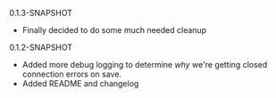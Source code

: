 0.1.3-SNAPSHOT
* Finally decided to do some much needed cleanup

0.1.2-SNAPSHOT
* Added more debug logging to determine _why_ we're getting closed connection errors on save.
* Added README and changelog
